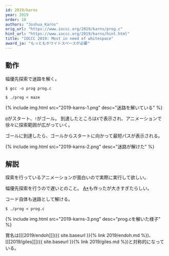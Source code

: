 ```yaml
---
id: 2019/karns
year: 2019
order: 10
authors: "Joshua_Karns"
orig_url: "https://www.ioccc.org/2019/karns/prog.c"
hint_url: "https://www.ioccc.org/2019/karns/hint.html"
title: "IOCCC 2019: Most in need of whitespace"
award_ja: "もっともホワイトスペースが必要"
---
```


## 動作

幅優先探索で迷路を解く。

```
$ gcc -o prog prog.c

$ ./prog < maze
```

{% include img.html src="2019-karns-1.png" desc="迷路を解いている" %}

`@`がスタート、`!`がゴール。
到達したところは`X`で表示され、アニメーションで徐々に探索範囲が広がっていく。

ゴールに到達したら、ゴールからスタートに向かって最短パスが表示される。

{% include img.html src="2019-karns-2.png" desc="迷路が解けた" %}

## 解説

探索を行っているアニメーションが面白いので実際に実行して欲しい。

幅優先探索を行うので遅いとのこと。
[A\*](https://ja.wikipedia.org/wiki/A*)も作ったが大きすぎたらしい。

コード自体も迷路として解ける。

```
$ ./prog < prog.c
```

{% include img.html src="2019-karns-3.png" desc="prog.cを解いた様子" %}

賞名は[[[2019/endoh]]]({{ site.baseurl }}{% link 2019/endoh.md %})、[[[2019/giles]]]({{ site.baseurl }}{% link 2019/giles.md %})と対称的になっている。
